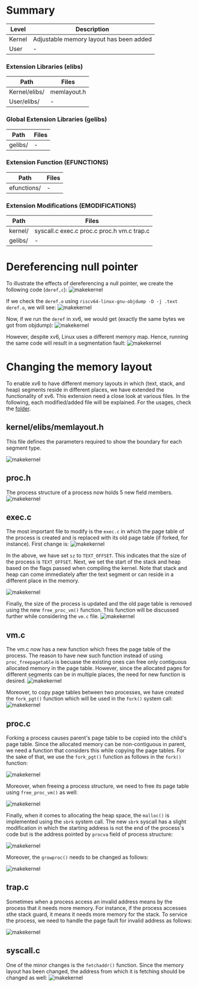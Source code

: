 # Summary
Level | Description |
| --- | --- |
| Kernel | Adjustable memory layout has been added |
| User | - |

### Extension Libraries (elibs)
Path | Files |
| --- | --- |
| Kernel/elibs/ | memlayout.h |
| User/elibs/ |  - |

### Global Extension Libraries (gelibs)
Path | Files |
| --- | --- |
| gelibs/ | - |

### Extension Function (EFUNCTIONS)
Path | Files |
| --- | --- |
| efunctions/ | - |

### Extension Modifications (EMODIFICATIONS)
Path | Files |
| --- | --- |
| kernel/ | syscall.c exec.c proc.c proc.h vm.c trap.c |
| gelibs/ | - |




# Dereferencing null pointer

To illustrate the effects of dereferencing a null pointer, we create the following code (`deref,c`):
![makekernel](https://github.com/gkiarashv/xv6/blob/main/images/deref10.png)

If we check the `deref.o` using `riscv64-linux-gnu-objdump -D -j .text deref.o`, we will see:
![makekernel](https://github.com/gkiarashv/xv6/blob/main/images/derefobjdump.png)

Now, if we run the `deref` in xv6, we would get (exactly the same bytes we got from objdump):
![makekernel](https://github.com/gkiarashv/xv6/blob/main/images/linudxcode.png)

However, despite xv6, Linux uses a different memory map. Hence, running the same code will result in a segmentation fault:
![makekernel](https://github.com/gkiarashv/xv6/blob/main/images/linuxrun.png)




# Changing the memory layout
To enable xv6 to have different memory layouts in which (text, stack, and heap) segments reside in different places, we have extended the functionality of xv6. This extension need a close look at various files. In the following, each modified/added file will be explained. For the usages, check the [folder](https://github.com/gkiarashv/xv6/tree/main/contributions/Nov%2021%202023/usages).


## kernel/elibs/memlayout.h
This file defines the parameters required to show the boundary for each segment type.

![makekernel](https://github.com/gkiarashv/xv6/blob/main/images/memlayout.png)


## proc.h
The process structure of a process now holds 5 new field members.
![makekernel](https://github.com/gkiarashv/xv6/blob/main/images/procva.png)



## exec.c
The most important file to modify is the `exec.c` in which the page table of the process is created and is replaced with its old page table (if forked, for instance). First change is:
![makekernel](https://github.com/gkiarashv/xv6/blob/main/images/execva1.png)

In the above, we have set `sz` to `TEXT_OFFSET`. This indicates that the size of the process is `TEXT_OFFSET`. Next, we set the start of the stack and heap based on the flags passed when compiling
the kernel. Note that stack and heap can come immediately after the text segment or can reside in a different place in the memory.

![makekernel](https://github.com/gkiarashv/xv6/blob/main/images/execva2.png)


Finally, the size of the process is updated and the old page table is removed using the new `free_proc_vm()` function. This function will be discussed further while considering the `vm.c` file.
![makekernel](https://github.com/gkiarashv/xv6/blob/main/images/execva3.png)


## vm.c
The vm.c now has a new function which frees the page table of the process. The reason to have new such function instead of using `proc_freepagetable` is becuase the existing ones 
can free only contiguous allocated memory in the page table. However, since the allocated pages for different segments can be in multiple places, the need for new function is desired. 
![makekernel](https://github.com/gkiarashv/xv6/blob/main/images/freeprocvm.png)

Moreover, to copy page tables between two processes, we have created the `fork_pgt()` function which will be used in the `fork()` system call:
![makekernel](https://github.com/gkiarashv/xv6/blob/main/images/forkpgt.png)




## proc.c
Forking a process causes parent's page table to be copied into the child's page table. Since the allocated memory can be non-contiguous in parent, we need a function that considers this while copying the page tables. For the sake of that, we use the `fork_pgt()` function as follows in the `fork()` function:

![makekernel](https://github.com/gkiarashv/xv6/blob/main/images/forkva1.png)

Moreover, when freeing a process structure, we need to free its page table using `free_proc_vm()` as well:

![makekernel](https://github.com/gkiarashv/xv6/blob/main/images/freeproc.png)


Finally, when it comes to allocating the heap space, the `malloc()` is implemented using the `sbrk` system call. The new `sbrk` syscall has a slight modification in which the 
starting address is not the end of the process's code but is the address pointed by `procva` field of process structure:

![makekernel](https://github.com/gkiarashv/xv6/blob/main/images/sysbrk.png)

Moreover, the `growproc()` needs to be changed as follows:

![makekernel](https://github.com/gkiarashv/xv6/blob/main/images/growproc.png)



## trap.c
Sometimes when a process access an invalid address means by the process that it needs more memory. For instance, if the process accesses sthe stack guard, it means it needs more memory for 
the stack. To service the process, we need to handle the page fault for invalid address as follows:

![makekernel](https://github.com/gkiarashv/xv6/blob/main/images/trap.png)



## syscall.c
One of the minor changes is the `fetchaddr()` function. Since the memory layout has been changed, the address from which it is fetching should be changed as well:
![makekernel](https://github.com/gkiarashv/xv6/blob/main/images/fetchaddr.png)









